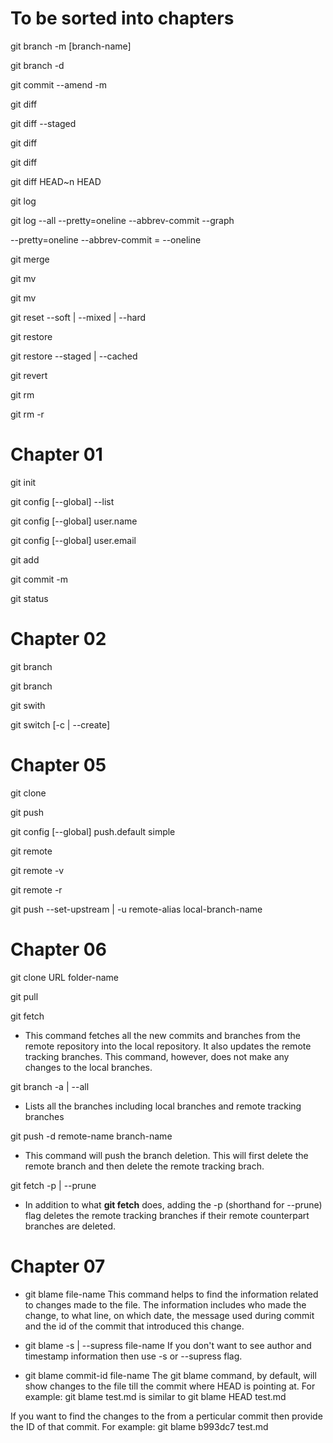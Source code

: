 # To be sorted into chapters

git branch -m [branch-name] <new-branch-name>

git branch -d <branch-name>

git commit --amend -m <commit-message>

git diff

git diff --staged

git diff <branch-1-name> <branch-2-name>

git diff <old-commit-id> <new-commit-id>

git diff HEAD~n HEAD

git log

git log --all --pretty=oneline --abbrev-commit --graph

--pretty=oneline --abbrev-commit = --oneline

git merge <branch-name>

git mv <file-name> <new-file-name>

git mv <file-path> <new-file-path>

git reset --soft | --mixed | --hard <commit-id>

git restore <file-name>

git restore --staged | --cached <file-name>

git revert <commit-id>

git rm <file-name>

git rm -r <directory-name>

# Chapter 01

git init

git config [--global] --list

git config [--global] user.name <user-name>

git config [--global] user.email <user-email>

git add <file-name>

git commit -m <commit-message>

git status

# Chapter 02

git branch

git branch <new-branch-name>

git swith <branch-name>

git switch [-c | --create] <branch-name>

# Chapter 05
git clone <remote-repository-url>

git push

git config [--global] push.default simple

git remote

git remote -v

git remote -r

git push --set-upstream | -u remote-alias local-branch-name

# Chapter 06

git clone URL folder-name

git pull

git fetch
- This command fetches all the new commits and branches from the remote repository
into the local repository. It also updates the remote tracking branches.
This command, however, does not make any changes to the local branches.

git branch -a | --all
- Lists all the branches including local branches and remote tracking branches

git push -d remote-name branch-name
- This command will push the branch deletion.
This will first delete the remote branch and then delete the remote tracking brach.

git fetch -p | --prune
- In addition to what **git fetch** does, adding the -p (shorthand for --prune) flag
deletes the remote tracking branches if their remote counterpart branches are deleted.

# Chapter 07

* git blame file-name
This command helps to find the information related to changes made to the file.
The information includes who made the change, to what line, on which date, the message
used during commit and the id of the commit that introduced this change.

* git blame -s | --supress file-name
If you don't want to see author and timestamp information then use -s or --supress flag.

* git blame commit-id file-name
The git blame command, by default, will show changes to the file till the commit where
HEAD is pointing at.
For example:
git blame test.md
is similar to
git blame HEAD test.md

If you want to find the changes to the from a perticular commit then provide the ID
of that commit.
For example:
git blame b993dc7 test.md
